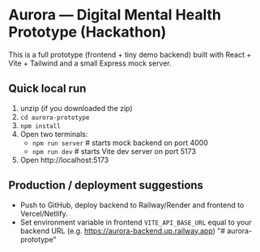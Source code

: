 # Aurora — Digital Mental Health Prototype (Hackathon)

This is a full prototype (frontend + tiny demo backend) built with React + Vite + Tailwind and a small Express mock server.

## Quick local run

1. unzip (if you downloaded the zip)
2. `cd aurora-prototype`
3. `npm install`
4. Open two terminals:
   - `npm run server`  # starts mock backend on port 4000
   - `npm run dev`     # starts Vite dev server on port 5173
5. Open http://localhost:5173

## Production / deployment suggestions
- Push to GitHub, deploy backend to Railway/Render and frontend to Vercel/Netlify.
- Set environment variable in frontend `VITE_API_BASE_URL` equal to your backend URL (e.g. https://aurora-backend.up.railway.app)
"# aurora-prototype" 
